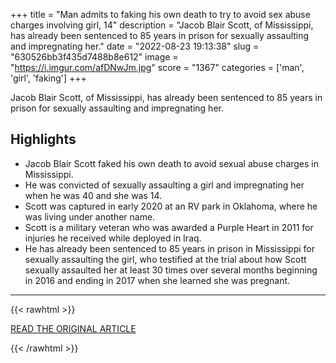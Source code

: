 +++
title = "Man admits to faking his own death to try to avoid sex abuse charges involving girl, 14"
description = "Jacob Blair Scott, of Mississippi, has already been sentenced to 85 years in prison for sexually assaulting and impregnating her."
date = "2022-08-23 19:13:38"
slug = "630526bb3f435d7488b8e612"
image = "https://i.imgur.com/afDNwJm.jpg"
score = "1367"
categories = ['man', 'girl', 'faking']
+++

Jacob Blair Scott, of Mississippi, has already been sentenced to 85 years in prison for sexually assaulting and impregnating her.

## Highlights

- Jacob Blair Scott faked his own death to avoid sexual abuse charges in Mississippi.
- He was convicted of sexually assaulting a girl and impregnating her when he was 40 and she was 14.
- Scott was captured in early 2020 at an RV park in Oklahoma, where he was living under another name.
- Scott is a military veteran who was awarded a Purple Heart in 2011 for injuries he received while deployed in Iraq.
- He has already been sentenced to 85 years in prison in Mississippi for sexually assaulting the girl, who testified at the trial about how Scott sexually assaulted her at least 30 times over several months beginning in 2016 and ending in 2017 when she learned she was pregnant.

---

{{< rawhtml >}}
  <p class="article-category">
    <a target="_blank" href="https://www.cbsnews.com/news/jacob-blair-scott-admits-faked-own-death-try-to-avoid-sex-abuse-charges-involving-girl-14/">READ THE ORIGINAL ARTICLE</a>
  </p>
{{< /rawhtml >}}
